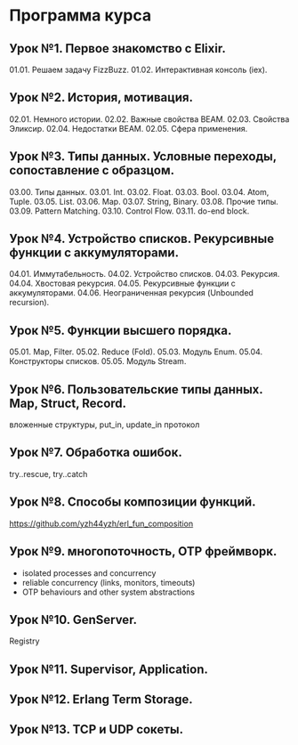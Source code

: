 # Программа курса

## Урок №1. Первое знакомство с Elixir.
01.01. Решаем задачу FizzBuzz.
01.02. Интерактивная консоль (iex).

## Урок №2. История, мотивация.
02.01. Немного истории.
02.02. Важные свойства BEAM.
02.03. Свойства Эликсир.
02.04. Недостатки BEAM.
02.05. Сфера применения.

## Урок №3. Типы данных. Условные переходы, сопоставление с образцом.
03.00. Типы данных.
03.01. Int.
03.02. Float. 
03.03. Bool.
03.04. Atom, Tuple.
03.05. List.
03.06. Map.
03.07. String, Binary.
03.08. Прочие типы.
03.09. Pattern Matching.
03.10. Control Flow.
03.11. do-end block.

## Урок №4. Устройство списков. Рекурсивные функции с аккумуляторами.
04.01. Иммутабельность.
04.02. Устройство списков.
04.03. Рекурсия.
04.04. Хвостовая рекурсия.
04.05. Рекурсивные функции с аккумуляторами.
04.06. Неограниченная рекурсия (Unbounded recursion).

## Урок №5. Функции высшего порядка. 
05.01. Map, Filter.
05.02. Reduce (Fold).
05.03. Модуль Enum.
05.04. Конструкторы списков.
05.05. Модуль Stream.

## Урок №6. Пользовательские типы данных. Map, Struct, Record.
вложенные структуры, put_in, update_in
протокол

## Урок №7. Обработка ошибок.
try..rescue, try..catch

## Урок №8. Способы композиции функций.
https://github.com/yzh44yzh/erl_fun_composition

## Урок №9. многопоточность, OTP фреймворк.
- isolated processes and concurrency
- reliable concurrency (links, monitors, timeouts)
- OTP behaviours and other system abstractions

## Урок №10. GenServer.
Registry

## Урок №11. Supervisor, Application.


## Урок №12. Erlang Term Storage.

## Урок №13. TCP и UDP сокеты.